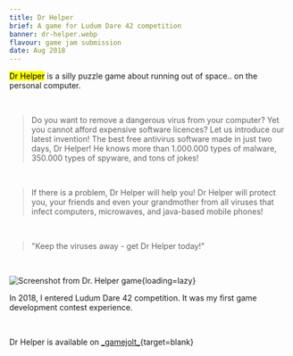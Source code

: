 ```yaml
---
title: Dr Helper
brief: A game for Ludum Dare 42 competition
banner: dr-helper.webp
flavour: game jam submission
date: Aug 2018
---
```


<mark class="highlight">Dr Helper</mark> is a silly puzzle game about running out of space.. on the personal computer.

<br />

> Do you want to remove a dangerous virus from your computer? Yet you cannot afford expensive software licences? Let us introduce our latest invention! The best free antivirus software made in just two days, Dr Helper! He knows more than 1.000.000 types of malware, 350.000 types of spyware, and tons of jokes!

<br />

> If there is a problem, Dr Helper will help you! Dr Helper will protect you, your friends and even your grandmother from all viruses that infect computers, microwaves, and java-based mobile phones!

<br />

> "Keep the viruses away - get Dr Helper today!"

<br />

![Screenshot from Dr. Helper game](https://m.gjcdn.net/content/700/2043310-p7zsbhjs-v4.webp){loading=lazy}

In 2018, I entered Ludum Dare 42 competition. It was my first game development contest experience.

<br />

Dr Helper is available on [\_gamejolt\_](https://gamejolt.com/games/drhelper/361111){target=blank}
